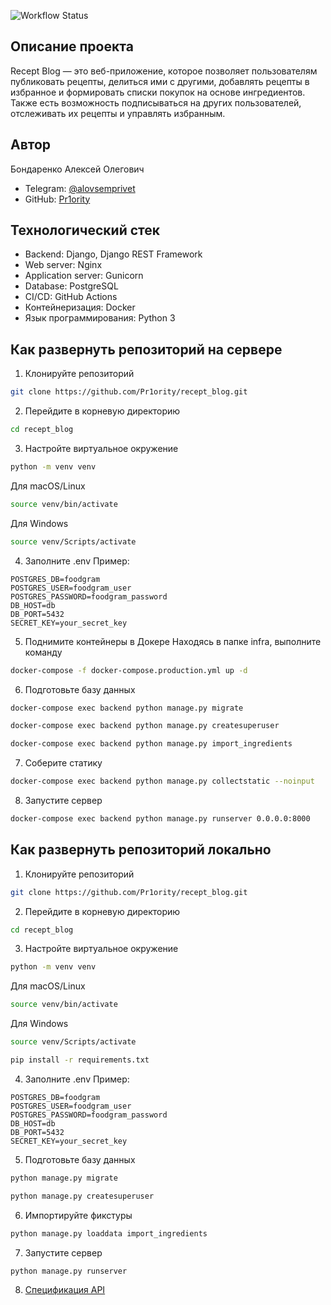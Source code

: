 ![Workflow Status](https://github.com/Pr1ority/foodgram/actions/workflows/main.yml/badge.svg?branch=main)

## Описание проекта

Recept Blog — это веб-приложение, которое позволяет пользователям публиковать рецепты, делиться ими с другими, добавлять рецепты в избранное и формировать списки покупок на основе ингредиентов. Также есть возможность подписываться на других пользователей, отслеживать их рецепты и управлять избранным.

## Автор

Бондаренко Алексей Олегович
- Telegram: [@alovsemprivet](https://t.me/alovsemprivet)
- GitHub: [Pr1ority](https://github.com/Pr1ority)

## Технологический стек

- Backend: Django, Django REST Framework
- Web server: Nginx
- Application server: Gunicorn
- Database: PostgreSQL
- CI/CD: GitHub Actions
- Контейнеризация: Docker
- Язык программирования: Python 3

## Как развернуть репозиторий на сервере

1. Клонируйте репозиторий
```bash
git clone https://github.com/Pr1ority/recept_blog.git
```
2. Перейдите в корневую директорию
```bash
cd recept_blog
```
3. Настройте виртуальное окружение
```bash
python -m venv venv
```
Для macOS/Linux
```bash
source venv/bin/activate
```
Для Windows
```bash
source venv/Scripts/activate
```
4. Заполните .env
Пример:
```example.env
POSTGRES_DB=foodgram
POSTGRES_USER=foodgram_user
POSTGRES_PASSWORD=foodgram_password
DB_HOST=db
DB_PORT=5432
SECRET_KEY=your_secret_key
```
5. Поднимите контейнеры в Докере
Находясь в папке infra, выполните команду
```bash
docker-compose -f docker-compose.production.yml up -d
```
6. Подготовьте базу данных
```bash
docker-compose exec backend python manage.py migrate
```
```bash
docker-compose exec backend python manage.py createsuperuser
```
```bash
docker-compose exec backend python manage.py import_ingredients
```
7. Соберите статику
```bash
docker-compose exec backend python manage.py collectstatic --noinput
```
8. Запустите сервер
```bash
docker-compose exec backend python manage.py runserver 0.0.0.0:8000
```
## Как развернуть репозиторий локально
1. Клонируйте репозиторий
```bash
git clone https://github.com/Pr1ority/recept_blog.git
```
2. Перейдите в корневую директорию
```bash
cd recept_blog
```
3. Настройте виртуальное окружение
```bash
python -m venv venv
```
Для macOS/Linux
```bash
source venv/bin/activate
```
Для Windows
```bash
source venv/Scripts/activate
```
```bash
pip install -r requirements.txt
```
4. Заполните .env
Пример:
```example.env
POSTGRES_DB=foodgram
POSTGRES_USER=foodgram_user
POSTGRES_PASSWORD=foodgram_password
DB_HOST=db
DB_PORT=5432
SECRET_KEY=your_secret_key
```
5. Подготовьте базу данных

```bash
python manage.py migrate
```
```bash
python manage.py createsuperuser
```
6. Импортируйте фикстуры
```bash
python manage.py loaddata import_ingredients
```
7. Запустите сервер
```bash
python manage.py runserver
```
8. [Спецификация API](http://localhost/api/docs/redoc.html)
